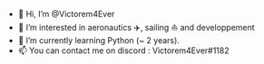- 👋 Hi, I’m @Victorem4Ever
- 👀 I’m interested in aeronautics ✈️, sailing ⛵ and developpement
- 🌱 I’m currently learning Python (~ 2 years).
- 📫 You can contact me on discord : Victorem4Ever#1182

<!---
Victorem4Ever/Victorem4Ever is a ✨ special ✨ repository because its `README.md` (this file) appears on your GitHub profile.
You can click the Preview link to take a look at your changes.
--->
